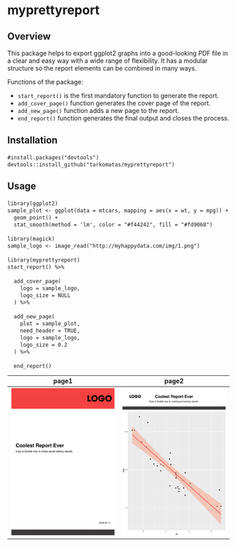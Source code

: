 # myprettyreport

## Overview

This package helps to export ggplot2 graphs into a good-looking PDF file in a clear and easy way with a wide range of flexibility. It has a modular structure so the report elements can be combined in many ways.

Functions of the package:

* `start_report()` is the first mandatory function to generate the report.
* `add_cover_page()` function generates the cover page of the report.
* `add_new_page()` function adds a new page to the report.
* `end_report()` function generates the final output and closes the process.

## Installation

```{r, eval = FALSE}
#install.packages("devtools")
devtools::install_github("tarkomatas/myprettyreport")
```

## Usage

```{r, eval = FALSE}
library(ggplot2)
sample_plot <- ggplot(data = mtcars, mapping = aes(x = wt, y = mpg)) +
  geom_point() +
  stat_smooth(method = 'lm', color = "#f44242", fill = "#fd9068")

library(magick)
sample_logo <- image_read("http://myhappydata.com/img/1.png")

library(myprettyreport)
start_report() %>%

  add_cover_page(
    logo = sample_logo,
    logo_size = NULL
  ) %>%

  add_new_page(
    plot = sample_plot,
    need_header = TRUE,
    logo = sample_logo,
    logo_size = 0.2
  ) %>%

  end_report()
```

page1             |  page2
:-------------------------:|:-------------------------:
![](man/figures/README_example1.png)  |  ![](man/figures/README_example2.png)

